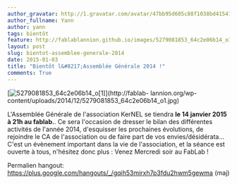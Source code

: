 ```yaml
---
author_gravatar: http://1.gravatar.com/avatar/47bb95d605c88f1038bd415412814eae?s=96&d=mm&r=g
author_fullname: Yann
author: yann
tags: bientôt
feature: http://fablablannion.github.io/images/5279081853_64c2e06b14_o1.jpg
layout: post
slug: bientot-assemblee-generale-2014
date: 2015-01-03
title: "Bientôt l&#8217;Assemblée Générale 2014 !"
comments: True
---
```

[![5279081853_64c2e06b14_o\[1\]](http://fablablannion.github.io/images/5279081853_64c2e06b14_o1-300x234.jpg)](http://fablab-
lannion.org/wp-content/uploads/2014/12/5279081853_64c2e06b14_o1.jpg)





L'Assemblée Générale de l'association KerNEL se tiendra **le 14 janvier 2015 à
21h au fablab.**. Ce sera l'occasion de dresser le bilan des différentes
activités de l'année 2014, d'esquisser les prochaines évolutions, de rejoindre
le CA de l'association ou de faire part de vos envies/désidérata… C'est un
évènement important dans la vie de l'association, et la séance est ouverte à
tous, n'hésitez donc plus : Venez Mercredi soir au FabLab !

Permalien hangout:
https://plus.google.com/hangouts/_/gqih53mirxh7p3fdu2hwm5gewma (maj)




